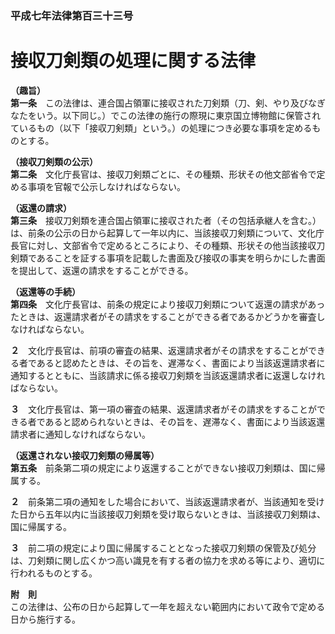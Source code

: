 ### 平成七年法律第百三十三号  
# 接収刀剣類の処理に関する法律  
  
**（趣旨）**  
**第一条**　この法律は、連合国占領軍に接収された刀剣類（刀、剣、やり及びなぎなたをいう。以下同じ。）でこの法律の施行の際現に東京国立博物館に保管されているもの（以下「接収刀剣類」という。）の処理につき必要な事項を定めるものとする。  
  
**（接収刀剣類の公示）**  
**第二条**　文化庁長官は、接収刀剣類ごとに、その種類、形状その他文部省令で定める事項を官報で公示しなければならない。  
  
**（返還の請求）**  
**第三条**　接収刀剣類を連合国占領軍に接収された者（その包括承継人を含む。）は、前条の公示の日から起算して一年以内に、当該接収刀剣類について、文化庁長官に対し、文部省令で定めるところにより、その種類、形状その他当該接収刀剣類であることを証する事項を記載した書面及び接収の事実を明らかにした書面を提出して、返還の請求をすることができる。  
  
**（返還等の手続）**  
**第四条**　文化庁長官は、前条の規定により接収刀剣類について返還の請求があったときは、返還請求者がその請求をすることができる者であるかどうかを審査しなければならない。  
  
**２**　文化庁長官は、前項の審査の結果、返還請求者がその請求をすることができる者であると認めたときは、その旨を、遅滞なく、書面により当該返還請求者に通知するとともに、当該請求に係る接収刀剣類を当該返還請求者に返還しなければならない。  
  
**３**　文化庁長官は、第一項の審査の結果、返還請求者がその請求をすることができる者であると認められないときは、その旨を、遅滞なく、書面により当該返還請求者に通知しなければならない。  
  
**（返還されない接収刀剣類の帰属等）**  
**第五条**　前条第二項の規定により返還することができない接収刀剣類は、国に帰属する。  
  
**２**　前条第二項の通知をした場合において、当該返還請求者が、当該通知を受けた日から五年以内に当該接収刀剣類を受け取らないときは、当該接収刀剣類は、国に帰属する。  
  
**３**　前二項の規定により国に帰属することとなった接収刀剣類の保管及び処分は、刀剣類に関し広くかつ高い識見を有する者の協力を求める等により、適切に行われるものとする。  
  
**附　則**  
この法律は、公布の日から起算して一年を超えない範囲内において政令で定める日から施行する。  
  
